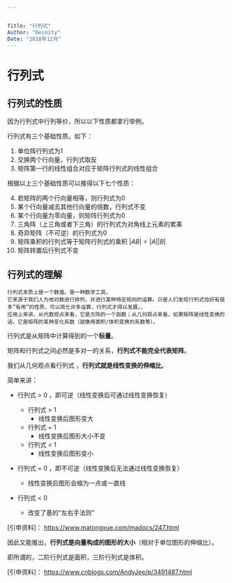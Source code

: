 ```yaml
---


Title: "行列式"
Author: "Desnity"
Date: "2018年12月"
---
```


# 行列式

## 行列式的性质

因为行列式中行列等价，所以以下性质都拿行举例。

行列式有三个基础性质。如下：

1. 单位阵行列式为1
2. 交换两个行向量，行列式取反
3. 矩阵第一行的线性组合对应于矩阵行列式的线性组合



根据以上三个基础性质可以推得以下七个性质：

4. 若矩阵的两个行向量相等，则行列式为0
5. 某个行向量减去其他行向量的倍数，行列式不变
6. 某个行向量为零向量，则矩阵行列式为0
7. 三角阵（上三角或者下三角）的行列式为对角线上元素的累乘
8. 奇异矩阵（不可逆）的行列式为0
9. 矩阵乘积的行列式等于矩阵行列式的乘积 $|AB| = |A||B|$
10. 矩阵转置后行列式不变



## 行列式的理解



```{r setup, include=FALSE}
行列式本质上是一个数值。是一种数学工具。
它来源于我们人为地对数进行排列，并进行某种特定规则的运算。只是人们发现行列式恰好有很多“有用”的性质，可以简化许多运算，行列式才得以发展。，
应用上来讲，从代数观点来看，它是方阵的一个函数；从几何观点来看，如果矩阵是线性变换的话，它是矩阵的某种变化系数（就像用面积/体积变换的系数等）。
```

行列式是从矩阵中计算得到的一个**标量**。

矩阵和行列式之间必然是多对一的关系，**行列式不能完全代表矩阵**。

我们从几何观点看行列式 ，**行列式就是线性变换的伸缩比**。

简单来讲：

- 行列式 > 0 ，即可逆（线性变换后可通过线性变换恢复）
  - 行列式 > 1
    - 线性变换后图形变大
  - 行列式 = 1
    - 线性变换后图形大小不变
  - 行列式 < 1
    - 线性变换后图形变小
- 行列式 = 0 ，即不可逆（线性变换后无法通过线性变换恢复）

  - 线性变换后图形会缩为一点或一直线
- 行列式 < 0

  - 改变了基的“左右手法则”



[引申资料]： https://www.matongxue.com/madocs/247.html



因此又能推出，**行列式是向量构成的图形的大小**（相对于单位图形的伸缩比）。

即所谓的，二阶行列式是面积，三阶行列式是体积。

[引申资料]：  https://www.cnblogs.com/AndyJee/p/3491487.html




